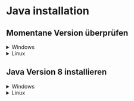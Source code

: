 # Java installation

## Momentane Version überprüfen 
<details>
<summary>Windows</summary>

1. Eingabeaufforderung öffnen
2. In der Eingabeaufforderung ``java -version`` eingeben
3. Es sollte nun in der Eingabeaufforderung ``java version "1.8.0_XXX"...`` stehen. Wichtig ist das dort Java Version **1.8** steht!
4. Wenn dort nicht Java Version 1.8 steht (was Java Version 8 bedeutet), bitte [unten fortfahren](#java-version-8-installieren).

</details>
<details>
<summary>Linux</summary>
WORK IN PROGRESS - ZURZEIT NICHT VERFÜGBAR
</details>

## Java Version 8 installieren
<details>
<summary>Windows</summary>

1. Browser seiner Wahl öffnen und die offizielle [Java (Oracle) Webseite](https://www.java.com/de/download) öffnen.
2. Java kostenlos herunterladen
3. Installationsdatei öffnen (Name ist ungefähr: jre-8uXXX-windows.exe)
4. Java installieren
5. Wenn die installation erfolgreich war, den [ersten Schritt](#momentane-version-überprüfen) erneut durchführen

</details>
<details>
<summary>Linux</summary>

WORK IN PROGRESS - ZURZEIT NICHT VERFÜGBAR

</details>